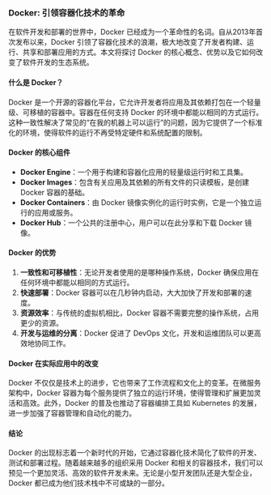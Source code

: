 ### Docker: 引领容器化技术的革命

在软件开发和部署的世界中，Docker 已经成为一个革命性的名词。自从2013年首次发布以来，Docker 引领了容器化技术的浪潮，极大地改变了开发者构建、运行、共享和部署应用的方式。本文将探讨 Docker 的核心概念、优势以及它如何改变了软件开发的生态系统。

#### 什么是 Docker？

Docker 是一个开源的容器化平台，它允许开发者将应用及其依赖打包在一个轻量级、可移植的容器中。容器在任何支持 Docker 的环境中都能以相同的方式运行。这种一致性解决了常见的“在我的机器上可以运行”的问题，因为它提供了一个标准化的环境，使得软件的运行不再受特定硬件和系统配置的限制。

#### Docker 的核心组件

- **Docker Engine**：一个用于构建和容器化应用的轻量级运行时和工具集。
- **Docker Images**：包含有关应用及其依赖的所有文件的只读模板，是创建 Docker 容器的基础。
- **Docker Containers**：由 Docker 镜像实例化的运行时实例，它是一个独立运行的应用或服务。
- **Docker Hub**：一个公共的注册中心，用户可以在此分享和下载 Docker 镜像。

#### Docker 的优势

1. **一致性和可移植性**：无论开发者使用的是哪种操作系统，Docker 确保应用在任何环境中都能以相同的方式运行。
2. **快速部署**：Docker 容器可以在几秒钟内启动，大大加快了开发和部署的速度。
3. **资源效率**：与传统的虚拟机相比，Docker 容器不需要完整的操作系统，占用更少的资源。
4. **开发与运维的分离**：Docker 促进了 DevOps 文化，开发和运维团队可以更高效地协同工作。

#### Docker 在实际应用中的改变

Docker 不仅仅是技术上的进步，它也带来了工作流程和文化上的变革。在微服务架构中，Docker 容器为每个服务提供了独立的运行环境，使得管理和扩展更加灵活和高效。此外，Docker 的普及也推动了容器编排工具如 Kubernetes 的发展，进一步加强了容器管理和自动化的能力。

#### 结论

Docker 的出现标志着一个新时代的开始，它通过容器化技术简化了软件的开发、测试和部署过程。随着越来越多的组织采用 Docker 和相关的容器技术，我们可以预见一个更加灵活、高效的软件开发未来。无论是小型开发团队还是大型企业，Docker 都已成为他们技术栈中不可或缺的一部分。
<!-- ##{"timestamp":1496980588}## -->
